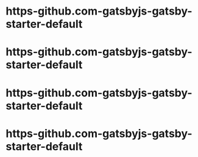 # https-github.com-gatsbyjs-gatsby-starter-default
# https-github.com-gatsbyjs-gatsby-starter-default
# https-github.com-gatsbyjs-gatsby-starter-default
# https-github.com-gatsbyjs-gatsby-starter-default
